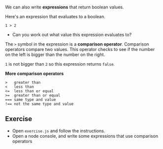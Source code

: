We can also write **expressions** that return boolean values.

Here's an expression that evaluates to a boolean.

```
1 > 2
```

* Can you work out what value this expression evaluates to?

The `>` symbol in the expression is a **comparison operator**. Comparison operators compare two values. This operator checks to see if the number on the left is bigger than the number on the right.

`1` is not bigger than `2` so this expression returns `false`.

**More comparison operators**

```
>   greater than
<   less than
<=  less than or equal
>=  greater than or equal
=== same type and value
!== not the same type and value
```

## Exercise

* Open `exercise.js` and follow the instructions.
* Open a node console, and write some expressions that use comparison operators
